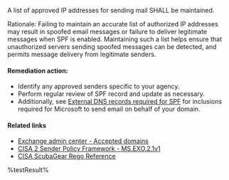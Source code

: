 A list of approved IP addresses for sending mail SHALL be maintained.

Rationale: Failing to maintain an accurate list of authorized IP addresses may result in spoofed email messages or failure to deliver legitimate messages when SPF is enabled. Maintaining such a list helps ensure that unauthorized servers sending spoofed messages can be detected, and permits message delivery from legitimate senders.

#### Remediation action:

* Identify any approved senders specific to your agency.
* Perform regular review of SPF record and update as necessary.
* Additionally, see [External DNS records required for SPF](https://learn.microsoft.com/en-us/microsoft-365/enterprise/external-domain-name-system-records?view=o365-worldwide#external-dns-records-required-for-spf) for inclusions required for Microsoft to send email on behalf of your domain.

#### Related links

* [Exchange admin center - Accepted domains](https://admin.exchange.microsoft.com/#/accepteddomains)
* [CISA 2 Sender Policy Framework - MS.EXO.2.1v1](https://github.com/cisagov/ScubaGear/blob/main/PowerShell/ScubaGear/baselines/exo.md#msexo21v1)
* [CISA ScubaGear Rego Reference](https://github.com/cisagov/ScubaGear/blob/main/PowerShell/ScubaGear/Rego/EXOConfig.rego#L58)

<!--- Results --->
%testResult%
